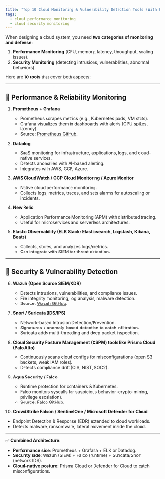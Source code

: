 ```yaml
---
title: "Top 10 Cloud Monitoring & Vulnerability Detection Tools (With Pros & Cons)"
tags:
  - cloud performance monitoring
  - cloud security monitoring
---
```


When designing a cloud system, you need **two categories of monitoring and defense**:

1. **Performance Monitoring** (CPU, memory, latency, throughput, scaling issues).
2. **Security Monitoring** (detecting intrusions, vulnerabilities, abnormal behaviors).

Here are **10 tools** that cover both aspects:

---

## 🔹 Performance & Reliability Monitoring

1. **Prometheus + Grafana**

   * Prometheus scrapes metrics (e.g., Kubernetes pods, VM stats).
   * Grafana visualizes them in dashboards with alerts (CPU spikes, latency).
   * Source: [Prometheus GitHub](https://github.com/prometheus/prometheus).

2. **Datadog**

   * SaaS monitoring for infrastructure, applications, logs, and cloud-native services.
   * Detects anomalies with AI-based alerting.
   * Integrates with AWS, GCP, Azure.

3. **AWS CloudWatch / GCP Cloud Monitoring / Azure Monitor**

   * Native cloud performance monitoring.
   * Collects logs, metrics, traces, and sets alarms for autoscaling or incidents.

4. **New Relic**

   * Application Performance Monitoring (APM) with distributed tracing.
   * Useful for microservices and serverless architectures.

5. **Elastic Observability (ELK Stack: Elasticsearch, Logstash, Kibana, Beats)**

   * Collects, stores, and analyzes logs/metrics.
   * Can integrate with SIEM for threat detection.

---

## 🔹 Security & Vulnerability Detection

6. **Wazuh (Open Source SIEM/XDR)**

   * Detects intrusions, vulnerabilities, and compliance issues.
   * File integrity monitoring, log analysis, malware detection.
   * Source: [Wazuh GitHub](https://github.com/wazuh/wazuh).

7. **Snort / Suricata (IDS/IPS)**

   * Network-based Intrusion Detection/Prevention.
   * Signatures + anomaly-based detection to catch infiltration.
   * Suricata adds multi-threading and deep packet inspection.

8. **Cloud Security Posture Management (CSPM) tools like Prisma Cloud (Palo Alto)**

   * Continuously scans cloud configs for misconfigurations (open S3 buckets, weak IAM roles).
   * Detects compliance drift (CIS, NIST, SOC2).

9. **Aqua Security / Falco**

   * Runtime protection for containers & Kubernetes.
   * Falco monitors syscalls for suspicious behavior (crypto-mining, privilege escalation).
   * Source: [Falco GitHub](https://github.com/falcosecurity/falco).

10. **CrowdStrike Falcon / SentinelOne / Microsoft Defender for Cloud**

* Endpoint Detection & Response (EDR) extended to cloud workloads.
* Detects malware, ransomware, lateral movement inside the cloud.

---

✅ **Combined Architecture**:

* **Performance side**: Prometheus + Grafana + ELK or Datadog.
* **Security side**: Wazuh (SIEM) + Falco (runtime) + Suricata/Snort (network IDS).
* **Cloud-native posture**: Prisma Cloud or Defender for Cloud to catch misconfigurations.

